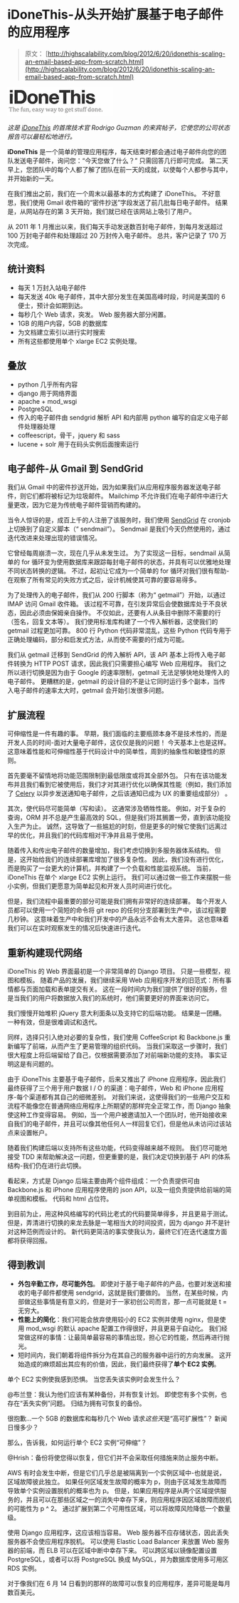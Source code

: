 # iDoneThis-从头开始扩展基于电子邮件的应用程序

> 原文： [http://highscalability.com/blog/2012/6/20/idonethis-scaling-an-email-based-app-from-scratch.html](http://highscalability.com/blog/2012/6/20/idonethis-scaling-an-email-based-app-from-scratch.html)

![](img/d32057557a700194022c0bb38a729ee5.png)

*这是 [iDoneThis](http://idonethis.com) 的首席技术官 Rodrigo Guzman 的来宾帖子，它使您的公司状态报告可以最轻松地进行。*

**iDoneThis** 是一个简单的管理应用程序，每天结束时都会通过电子邮件向您的团队发送电子邮件，询问您：“今天您做了什么？” 只需回答几行即可完成。 第二天早上，您团队中的每个人都了解了团队在前一天的成就，以使每个人都参与其中，并开始新的一天。

在我们推出之前，我们在一个周末以最基本的方式构建了 iDoneThis。 不好意思，我们使用 Gmail 收件箱的“密件抄送”字段发送了前几批每日电子邮件。 结果是，从网站存在的第 3 天开始，我们就已经在该网站上吸引了用户。

从 2011 年 1 月推出以来，我们每天手动发送数百封电子邮件，到每月发送超过 100 万封电子邮件和处理超过 20 万封传入电子邮件。 总共，客户记录了 170 万次完成。

## 统计资料

*   每天 1 万封入站电子邮件
*   每天发送 40k 电子邮件，其中大部分发生在美国高峰时段，时间是美国的 6 便士，预计会如期到达。
*   每秒几个 Web 请求，突发。 Web 服务器大部分闲置。
*   1GB 的用户内容，5GB 的数据库
*   为文档建立索引以进行实时搜索
*   所有这些都使用单个 xlarge EC2 实例处理。

## 叠放

*   python 几乎所有内容
*   django 用于网络界面
*   apache + mod_wsgi
*   PostgreSQL
*   传入的电子邮件由 sendgrid 解析 API 和内部用 python 编写的自定义电子邮件处理器处理
*   coffeescript，骨干，jquery 和 sass
*   lucene + solr 用于在码头实例后面搜索运行

## 电子邮件-从 Gmail 到 SendGrid

我们从 Gmail 中的密件抄送开始，因为如果我们从应用程序服务器发送电子邮件，则它们都将被标记为垃圾邮件。 Mailchimp 不允许我们在电子邮件中进行大量更改，因为它是为传统电子邮件营销而构建的。

当令人惊讶的是，成百上千的人注册了该服务时，我们使用 [SendGrid](http://sendgrid.com) 在 cronjob 上切换到了自定义脚本（“ sendmail”）。 Sendmail 是我们今天仍然使用的，通过迭代改进来处理出现的错误情况。

它曾经每周崩溃一次，现在几乎从未发生过。 为了实现这一目标，sendmail 从简单的 for 循环变为使用数据库来跟踪每封电子邮件的状态，并具有可以优雅地处理不同状态转换的逻辑。 不过，起初让它成为一个简单的 for 循环对我们很有帮助-在观察了所有常见的失败方式之后，设计机械使其可靠的要容易得多。

为了处理传入的电子邮件，我们从 200 行脚本（称为“ getmail”）开始，以通过 IMAP 访问 Gmail 收件箱。 该过程不可靠，在引发异常后会使数据库处于不良状态，因此必须由保姆亲自操作。 不仅如此，还要有人从条目中删除不需要的行（签名，回复文本等）。 我们使用标准库构建了一个传入解析器，这使我们的 getmail 过程更加可靠。 800 行 Python 代码非常混乱，这些 Python 代码专用于正确处理编码，部分和启发式方法，从而使不需要的行成为可能。

我们从 getmail 迁移到 SendGrid 的传入解析 API，该 API 基本上将传入电子邮件转换为 HTTP POST 请求，因此我们只需要担心编写 Web 应用程序。 我们之所以进行切换是因为由于 Google 的速率限制，getmail 无法足够快地处理传入的电子邮件。 更糟糕的是，getmail 的设计目的不是让它同时运行多个副本，当传入电子邮件的速率太大时，getmail 会开始引发很多问题。

## 扩展流程

可伸缩性是一件有趣的事。 早期，我们面临的主要瓶颈本身不是技术性的，而是开发人员的时间-面对大量电子邮件，这仅仅是我的问题！ 今天基本上也是这样。 这意味着性能和可伸缩性基于代码设计中的简单性，周到的抽象性和敏捷性的原则。

首先要毫不留情地将功能范围限制到最低限度或将其全部外包。 只有在该功能发布并且我们看到它被使用后，我们才对其进行优化以确保其性能（例如，我们添加了 [Celery](http://celeryproject.org/) 以异步发送通知电子邮件，之后该通知已成为 UX 的重要组成部分） 。

其次，使代码尽可能简单（写和读）。 这通常涉及牺牲性能。 例如，对于复杂的查询，ORM 并不总是产生最高效的 SQL，但是我们将其搁置一旁，直到该功能投入生产为止。 诚然，这导致了一些尴尬的时刻，但是更多的时候它使我们远离过早的优化，并且我们的代码库相对干净并且易于使用。

随着传入和传出电子邮件的数量增加，我们考虑切换到多服务器体系结构。 但是，这开始给我们的连续部署库增加了很多复杂性。 因此，我们没有进行优化，而是购买了一台更大的计算机，并构建了一个负载和性能监视系统。 当前，iDoneThis 在单个 xlarge EC2 实例上运行。 我们可以通过做一些工作来摆脱一些小实例，但我们更愿意为简单起见和开发人员时间进行优化。

但是，我们流程中最重要的部分可能是我们拥有非常好的连续部署。 每个开发人员都可以使用一个简短的命令将 git repo 的任何分支部署到生产中，该过程需要几秒钟。 这意味着生产中和我们开发中的产品永远不会有太大差异。 这也意味着我们可以在实时观察发生的情况后快速进行迭代。

## 重新构建现代网络

iDoneThis 的 Web 界面最初是一个非常简单的 Django 项目。 只是一些模型，视图和模板。 随着产品的发展，我们继续采用 Web 应用程序开发的旧范式：所有事情都与页面加载和表单提交有关。 这在一段时间内为我们提供了很好的服务，但是当我们的用户将数据放入我们的系统时，他们需要更好的界面来访问它。

我们慢慢开始堆积 jQuery 意大利面条以及支持它的后端功能。 结果是一团糟。 一种有效，但是很难调试和迭代。

同样，选择只引入绝对必要的复杂性，我们使用 CoffeeScript 和 Backbone.js 重新编写了前端，从而产生了更易管理的组织代码。 当我们采取这一步骤时，我们很大程度上将后端留给了自己，仅根据需要添加了对前端新功能的支持。 事实证明这是有问题的。

由于 iDoneThis 主要基于电子邮件，后来又推出了 iPhone 应用程序，因此我们最终获得了三个用于用户数据 I / O 的渠道：电子邮件，Web 和 iPhone 应用程序-每个渠道都有其自己的细微差别。 对我们来说，这使得我们的一些用户交互和流程不能像您在普通网络应用程序上所期望的那样完全正常工作，而 Django 抽象使这种工作变得容易。 例如，当一个用户被邀请加入一个团队时，他开始接收来自我们的电子邮件，并且可以像其他任何人一样回复它们，但是他从未访问过该站点来设置帐户。

随着我们构建后端以支持所有这些功能，代码变得越来越不规则。 我们尽可能地接受 TDD 来帮助解决这一问题，但更重要的是，我们决定切换到基于 API 的体系结构-我们仍在进行此切换。

看起来，方式是 Django 后端主要由两个组件组成：一个负责提供可由 Backbone.js 和 iPhone 应用程序使用的 json API，以及一组负责提供给前端的简单视图和模板。 代码和 html 占位符。

到目前为止，用这种风格编写的代码比老式的代码要简单得多，并且更易于测试。 但是，弄清进行切换的来龙去脉是一笔相当大的时间投资，因为 django 并不是针对这种范例而设计的。 新代码更简洁的事实使我认为，最终它们在迭代速度方面都将获得回报。

## 得到教训

*   **外包辛勤工作，尽可能外包**。 即使对于基于电子邮件的产品，也要对发送和接收的电子邮件都使用 sendgrid，这就是我们要做的。 当然，在某些时候，内部做这些事情是有意义的，但是对于一家初创公司而言，那一点可能就是 t =无穷大。
*   **性能上的简化**：我们可能会放弃使用较小的 EC2 实例并使用 nginx，但是使用 mod_wsgi 的默认 apache 配置工作得很好，并且更易于自动化。 我们经常做这样的事情：让最简单最容易的事情出现，担心它的性能，然后再进行抛光。
*   短时间内，我们朝着将组件拆分为在其自己的服务器中运行的方向发展。 这开始造成的麻烦超出其应有的价值，因此，我们最终获得了**单个 EC2 实例**。

单个 EC2 实例使我感到恐惧。 当您丢失该实例时会发生什么？

@布兰登：我认为他们应该有某种备份，并有恢复计划。
即使您有多个实例，也存在“丢失实例”问题。 归结为拥有可恢复的备份。

很抱歉...一个 5GB 的数据库和每秒几个 Web 请求*这些天*是“高可扩展性”？ 新闻日慢多少？

那么，告诉我，如何运行单个 EC2 实例“可伸缩”？

@Hrish：备份将使您得以恢复，但它们并不会采取任何措施来防止服务中断。

AWS 有时会发生中断，但是它们几乎总是被隔离到一个实例区域中-也就是说，区域故障彼此独立。 如果任何区域发生故障的概率为 p，则由于区域发生故障而导致单个实例设置脱机的概率也为 p。 但是，如果应用程序是从两个区域提供服务的，并且可以在那些区域之一的消失中幸存下来，则应用程序因区域故障而脱机的可能性为 p ^ 2。 通过扩展到第二个可用性区域，可以将故障风险降低一个数量级。

使用 Django 应用程序，这应该相当容易。 Web 服务器不应存储状态，因此丢失服务器不会使应用程序脱机。 可以使用 Elastic Load Balancer 来放置 Web 服务器的前端，而 ELB 可以在区域中断中幸存下来。 可以跨区域以镜像配置设置 PostgreSQL，或者可以将 PostgreSQL 换成 MySQL，并为数据库使用多可用区 RDS 实例。

对于像我们在 6 月 14 日看到的那样的故障可以恢复的应用程序，差异可能是每月数百美元。